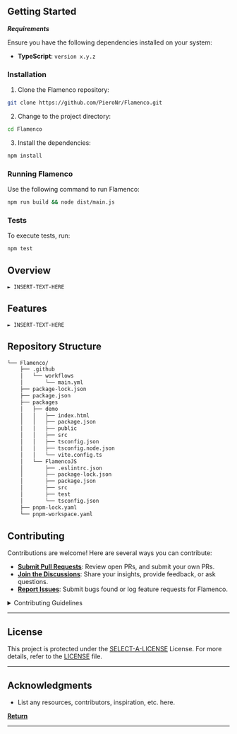 ## Getting Started

**_Requirements_**

Ensure you have the following dependencies installed on your system:

- **TypeScript**: `version x.y.z`

### Installation

1. Clone the Flamenco repository:

```sh
git clone https://github.com/PieroNr/Flamenco.git
```

2. Change to the project directory:

```sh
cd Flamenco
```

3. Install the dependencies:

```sh
npm install
```

### Running Flamenco

Use the following command to run Flamenco:

```sh
npm run build && node dist/main.js
```

### Tests

To execute tests, run:

```sh
npm test
```


## Overview

<code>► INSERT-TEXT-HERE</code>



## Features

<code>► INSERT-TEXT-HERE</code>



## Repository Structure

```sh
└── Flamenco/
    ├── .github
    │   └── workflows
    │       └── main.yml
    ├── package-lock.json
    ├── package.json
    ├── packages
    │   ├── demo
    │   │   ├── index.html
    │   │   ├── package.json
    │   │   ├── public
    │   │   ├── src
    │   │   ├── tsconfig.json
    │   │   ├── tsconfig.node.json
    │   │   └── vite.config.ts
    │   └── FlamencoJS
    │       ├── .eslintrc.json
    │       ├── package-lock.json
    │       ├── package.json
    │       ├── src
    │       ├── test
    │       └── tsconfig.json
    ├── pnpm-lock.yaml
    └── pnpm-workspace.yaml
```

## Contributing

Contributions are welcome! Here are several ways you can contribute:

- **[Submit Pull Requests](https://github/PieroNr/Flamenco.git/blob/main/CONTRIBUTING.md)**: Review open PRs, and submit your own PRs.
- **[Join the Discussions](https://github/PieroNr/Flamenco.git/discussions)**: Share your insights, provide feedback, or ask questions.
- **[Report Issues](https://github/PieroNr/Flamenco.git/issues)**: Submit bugs found or log feature requests for Flamenco.

<details closed>
    <summary>Contributing Guidelines</summary>

1. **Fork the Repository**: Start by forking the project repository to your GitHub account.
2. **Clone Locally**: Clone the forked repository to your local machine using a Git client.
   ```sh
   git clone https://github.com/PieroNr/Flamenco.git
   ```
3. **Create a New Branch**: Always work on a new branch, giving it a descriptive name.
   ```sh
   git checkout -b new-feature-x
   ```
4. **Make Your Changes**: Develop and test your changes locally.
5. **Commit Your Changes**: Commit with a clear message describing your updates.
   ```sh
   git commit -m 'Implemented new feature x.'
   ```
6. **Push to GitHub**: Push the changes to your forked repository.
   ```sh
   git push origin new-feature-x
   ```
7. **Submit a Pull Request**: Create a PR against the original project repository. Clearly describe the changes and their motivations.

Once your PR is reviewed and approved, it will be merged into the main branch.

</details>

---

## License

This project is protected under the [SELECT-A-LICENSE](https://choosealicense.com/licenses) License. For more details, refer to the [LICENSE](https://choosealicense.com/licenses/) file.

---

## Acknowledgments

- List any resources, contributors, inspiration, etc. here.

[**Return**](#-quick-links)

---
